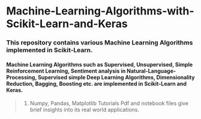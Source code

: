 # Machine-Learning-Algorithms-with-Scikit-Learn-and-Keras
### This repository contains various Machine Learning Algorithms implemented in Scikit-Learn. 

#### Machine Learning Algorithms such as Supervised, Unsupervised, Simple Reinforcement Learning, Sentiment analysis in Natural-Language-Processing, Supervised simple Deep Learning Algorithms, Dimensionality Reduction, Bagging, Boosting etc. are implemented in Scikit-Learn and Keras.

> 1. Numpy, Pandas, Matplotlib Tutorials Pdf and notebook files give brief insights into its real world applications.

  
